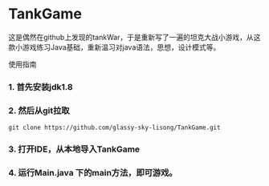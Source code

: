 # TankGame

这是偶然在github上发现的tankWar，于是重新写了一遍的坦克大战小游戏，从这款小游戏练习Java基础，重新温习对java语法，思想，设计模式等。

使用指南

### 1. 首先安装jdk1.8

### 2. 然后从git拉取
```
git clone https://github.com/glassy-sky-lisong/TankGame.git
```
### 3. 打开IDE，从本地导入TankGame

### 4. 运行Main.java 下的main方法，即可游戏。
